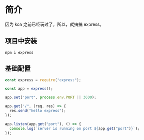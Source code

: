 # 简介

因为 koa 之前已经玩过了，所以，就搞搞 express。

## 项目中安装

```shell
npm i express
```

## 基础配置

```js
const express = require("express");

const app = express();

app.set("port", process.env.PORT || 3000);

app.get("/", (req, res) => {
  res.send("hello express");
});

app.listen(app.get("port"), () => {
  console.log(`server is running on port ${app.get("port")}`);
});
```
